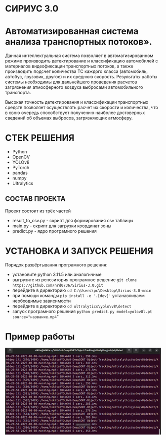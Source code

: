 # CИРИУС 3.0
# Автоматизированная система анализа транспортных потоков».

Данная интеллектуальная система позволяет в автоматизированном режиме производить детектирование и классификацию автомобилей с материалов видеофиксации транспортных потоков, а также производить подсчет количества ТС каждого класса (автомобиль, автобус, грузовик, другое) и их среднюю скорость. Результаты работы системы необходимы для дальнейшего проведения расчетов загрязнения атмосферного воздуха выбросами автомобильного транспорта.

Высокая точность детектирования и классификации транспортных средств позволяет осуществлять расчет их скорости и количества, что в свою очередь способствует получению наиболее достоверных сведений об объемах выбросов, загрязняющих атмосферу.

# CТЕК РЕШЕНИЯ
* Python
* OpenCV
* YOLOv8
* PyTorch
* pandas
* numpy
* Ultralytics

## СОСТАВ ПРОЕКТА
Проект состоит из трёх частей
* result_to_csv.py - скрипт для формирования csv таблицы
* main.py - скрипт для загрузки координат зоны
* predict.py - ядро програмного решения

# УСТАНОВКА И ЗАПУСК РЕШЕНИЯ
Порядок развёртывания програмного решения:
* установите python 3.11.5 или аналогичные
* выгрузите из репозитория програмное решение ```git clone https://github.com/nrd0736/Sirius-3.0.git```
* перейдите в директорию ```cd C:\Users\pc\Desktop\Sirius-3.0-main```
* при помощи команды ```pip install -e '.[dev]'``` устанавливаем необходимые зависимости
* перейдите в директорию ```cd ultralytics\yolo\v8\detect```
* запуск програмного решения ```python predict.py model=yolov8l.pt source="название.mp4```"



# Пример работы
![example1.jpg](example%2Fexample1.jpg)
